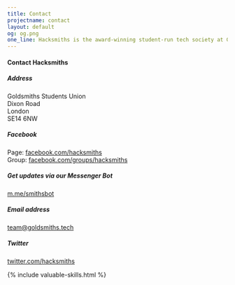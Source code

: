 ```yaml
---
title: Contact
projectname: contact
layout: default
og: og.png
one_line: Hacksmiths is the award-winning student-run tech society at Goldsmiths, University of London.
---
```

<section class="contact">
  <div class="container">
    <div class="row">
      <div class="col-md-4">
        <div class="text-block">
          <h4>Contact Hacksmiths<br></h4>
        </div>
      </div>
      <div class="col-md-4">
        <div class="text-block">
          <h5> Address</h5>
          <p>Goldsmiths Students Union<br>Dixon Road<br>London<br>SE14 6NW<br></p>
        </div>
        <div class="text-block">
          <h5>Facebook&nbsp;</h5>
          <p>Page: <a href="https://facebook.com/hacksmiths">facebook.com/hacksmiths</a><br>
          Group: <a href="https://facebook.com/groups/hacksmiths">facebook.com/groups/hacksmiths</a></p>
        </div>
      </div>
      <div class="col-md-4">
        <div class="text-block">
          <h5>Get updates via our Messenger Bot</h5>
          <p><a href="https://m.me/smithsbot">m.me/smithsbot</a></p>
        </div>
        <div class="text-block">
          <h5>Email address</h5>
          <p><a href="mailto:team@goldsmiths.tech">team@goldsmiths.tech</a></p>
        </div>
        <div class="text-block">
          <h5>Twitter</h5>
          <p><a href="https://twitter.com/hacksmiths">twitter.com/hacksmiths</a></p>
        </div>
      </div>
    </div>
  </div>
</section>

{% include valuable-skills.html %}